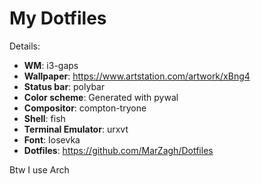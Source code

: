 # My Dotfiles

Details:

+ **WM**: i3-gaps
+ **Wallpaper**: https://www.artstation.com/artwork/xBng4
+ **Status bar**: polybar
+ **Color scheme**: Generated with pywal
+ **Compositor**: compton-tryone
+ **Shell**: fish
+ **Terminal Emulator**: urxvt
+ **Font**: Iosevka
+ **Dotfiles**: https://github.com/MarZagh/Dotfiles

Btw I use Arch
